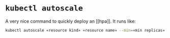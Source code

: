 # `kubectl autoscale`
A very nice command to quickly deploy an [[hpa]]. It runs like:

```sh
kubectl autoscale «resource kind» «resource name» --min=«min replicas» --max=«max replicas» --cpu-percent=«self-explanatory»
```
